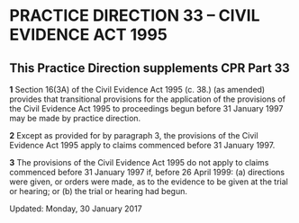 # PRACTICE DIRECTION 33 – CIVIL EVIDENCE ACT 1995
## This Practice Direction supplements CPR Part 33

**1** Section 16(3A) of the Civil Evidence Act 1995 (c. 38.) (as amended) provides that transitional provisions for the application of the provisions of the Civil Evidence Act 1995 to proceedings begun before 31 January 1997 may be made by practice direction.

**2** Except as provided for by paragraph 3, the provisions of the Civil Evidence Act 1995 apply to claims commenced before 31 January 1997.

**3** The provisions of the Civil Evidence Act 1995 do not apply to claims commenced before 31 January 1997 if, before 26 April 1999:
(a) directions were given, or orders were made, as to the evidence to be given at the trial or hearing; or
(b) the trial or hearing had begun.

Updated: Monday, 30 January 2017
